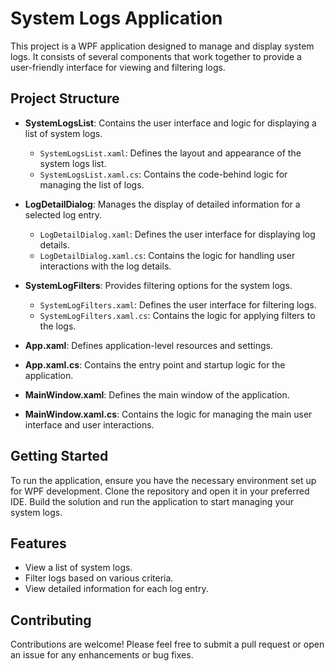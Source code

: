 # System Logs Application

This project is a WPF application designed to manage and display system logs. It consists of several components that work together to provide a user-friendly interface for viewing and filtering logs.

## Project Structure

- **SystemLogsList**: Contains the user interface and logic for displaying a list of system logs.
  - `SystemLogsList.xaml`: Defines the layout and appearance of the system logs list.
  - `SystemLogsList.xaml.cs`: Contains the code-behind logic for managing the list of logs.

- **LogDetailDialog**: Manages the display of detailed information for a selected log entry.
  - `LogDetailDialog.xaml`: Defines the user interface for displaying log details.
  - `LogDetailDialog.xaml.cs`: Contains the logic for handling user interactions with the log details.

- **SystemLogFilters**: Provides filtering options for the system logs.
  - `SystemLogFilters.xaml`: Defines the user interface for filtering logs.
  - `SystemLogFilters.xaml.cs`: Contains the logic for applying filters to the logs.

- **App.xaml**: Defines application-level resources and settings.

- **App.xaml.cs**: Contains the entry point and startup logic for the application.

- **MainWindow.xaml**: Defines the main window of the application.

- **MainWindow.xaml.cs**: Contains the logic for managing the main user interface and user interactions.

## Getting Started

To run the application, ensure you have the necessary environment set up for WPF development. Clone the repository and open it in your preferred IDE. Build the solution and run the application to start managing your system logs.

## Features

- View a list of system logs.
- Filter logs based on various criteria.
- View detailed information for each log entry.

## Contributing

Contributions are welcome! Please feel free to submit a pull request or open an issue for any enhancements or bug fixes.
